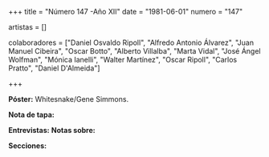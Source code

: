+++
title = "Número 147 -Año XII"
date = "1981-06-01"
numero = "147"

artistas = []

colaboradores = ["Daniel Osvaldo Ripoll", "Alfredo Antonio Álvarez", "Juan Manuel Cibeira", "Oscar Botto", "Alberto Villalba", "Marta Vidal", "José Ángel Wolfman", "Mónica Ianelli", "Walter Martínez", "Oscar Ripoll", "Carlos Pratto", "Daniel D'Almeida"]

+++

**Póster:** Whitesnake/Gene Simmons.
 
**Nota de tapa:** 

**Entrevistas:** 
**Notas sobre:**


**Secciones:**
